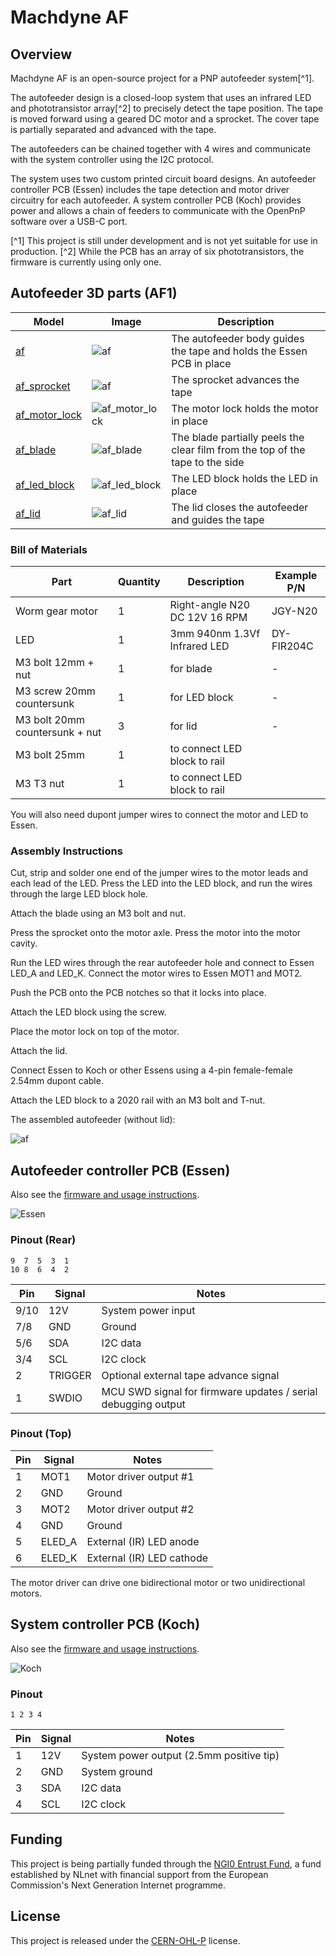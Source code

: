 # Machdyne AF

## Overview

Machdyne AF is an open-source project for a PNP autofeeder system[^1].

The autofeeder design is a closed-loop system that uses an infrared LED and phototransistor array[^2] to precisely detect the tape position. The tape is moved forward using a geared DC motor and a sprocket. The cover tape is partially separated and advanced with the tape.

The autofeeders can be chained together with 4 wires and communicate with the system controller using the I2C protocol.

The system uses two custom printed circuit board designs. An autofeeder controller PCB (Essen) includes the tape detection and motor driver circuitry for each autofeeder. A system controller PCB (Koch) provides power and allows a chain of feeders to communicate with the OpenPnP software over a USB-C port.

[^1] This project is still under development and is not yet suitable for use in production.
[^2] While the PCB has an array of six phototransistors, the firmware is currently using only one.

## Autofeeder 3D parts (AF1)

| Model | Image | Description |
| ----- | ----- | ----------- |
| [af](3d/stl/af.stl) | ![af](3d/img/af.png) | The autofeeder body guides the tape and holds the Essen PCB in place |
| [af_sprocket](3d/stl/af_sprocket.stl) | ![af](3d/img/af_sprocket.png) | The sprocket advances the tape |
| [af_motor_lock](3d/stl/af_motor_lock.stl) | ![af_motor_lock](3d/img/af_motor_lock.png) | The motor lock holds the motor in place |
| [af_blade](3d/stl/af_blade.stl) | ![af_blade](3d/img/af_blade.png) | The blade partially peels the clear film from the top of the tape to the side |
| [af_led_block](3d/stl/af_led_block.stl) | ![af_led_block](3d/img/af_led_block.png) | The LED block holds the LED in place |
| [af_lid](3d/stl/af_lid.stl) | ![af_lid](3d/img/af_lid.png) | The lid closes the autofeeder and guides the tape |

### Bill of Materials

| Part | Quantity | Description | Example P/N |
| ---- | -------- | ----------- | ----------- |
| Worm gear motor | 1 | Right-angle N20 DC 12V 16 RPM | JGY-N20 |
| LED | 1 | 3mm 940nm 1.3Vf Infrared LED | DY-FIR204C |
| M3 bolt 12mm + nut | 1 | for blade | - |
| M3 screw 20mm countersunk | 1 | for LED block | - |
| M3 bolt 20mm countersunk + nut | 3 | for lid | - |
| M3 bolt 25mm | 1 | to connect LED block to rail |
| M3 T3 nut | 1 | to connect LED block to rail |

You will also need dupont jumper wires to connect the motor and LED to Essen.

### Assembly Instructions

Cut, strip and solder one end of the jumper wires to the motor leads and each lead of the LED. Press the LED into the LED block, and run the wires through the large LED block hole.

Attach the blade using an M3 bolt and nut.

Press the sprocket onto the motor axle. Press the motor into the motor cavity.

Run the LED wires through the rear autofeeder hole and connect to Essen LED\_A and LED\_K. Connect the motor wires to Essen MOT1 and MOT2.

Push the PCB onto the PCB notches so that it locks into place.

Attach the LED block using the screw.

Place the motor lock on top of the motor.

Attach the lid.

Connect Essen to Koch or other Essens using a 4-pin female-female 2.54mm dupont cable.

Attach the LED block to a 2020 rail with an M3 bolt and T-nut.

The assembled autofeeder (without lid):

![af](af.png)

## Autofeeder controller PCB (Essen)

Also see the [firmware and usage instructions](fw/essen).

![Essen](essen.png)

### Pinout (Rear)

```
9  7  5  3  1
10 8  6  4  2
```

| Pin | Signal | Notes |
| --- | ------ | ----- |
| 9/10 | 12V | System power input |
| 7/8 | GND | Ground |
| 5/6 | SDA | I2C data |
| 3/4 | SCL | I2C clock |
| 2 | TRIGGER | Optional external tape advance signal |
| 1 | SWDIO | MCU SWD signal for firmware updates / serial debugging output |

### Pinout (Top)

| Pin | Signal | Notes |
| --- | ------ | ----- |
| 1 | MOT1 | Motor driver output #1 |
| 2 | GND | Ground |
| 3 | MOT2 | Motor driver output #2 |
| 4 | GND | Ground |
| 5 | ELED\_A | External (IR) LED anode |
| 6 | ELED\_K | External (IR) LED cathode |

The motor driver can drive one bidirectional motor or two unidirectional motors.

## System controller PCB (Koch)

Also see the [firmware and usage instructions](fw/koch).

![Koch](koch.png)

### Pinout

```
1 2 3 4
```

| Pin | Signal | Notes |
| --- | ------ | ----- |
| 1 | 12V | System power output (2.5mm positive tip) |
| 2 | GND | System ground |
| 3 | SDA | I2C data |
| 4 | SCL | I2C clock |

## Funding

This project is being partially funded through the [NGI0 Entrust Fund](https://nlnet.nl/entrust/), a fund established by NLnet with financial support from the European Commission's Next Generation Internet programme.

## License

This project is released under the [CERN-OHL-P](LICENSE.txt) license.
